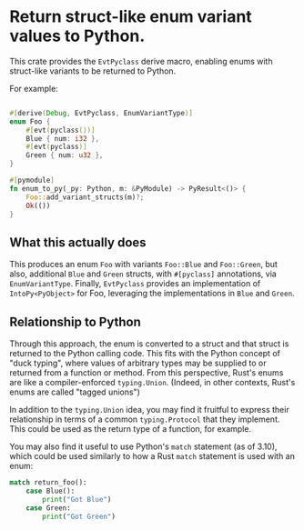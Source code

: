 # Return struct-like enum variant values to Python.

This crate provides the `EvtPyclass` derive macro, enabling enums with
struct-like variants to be returned to Python.

For example:
```rust

#[derive(Debug, EvtPyclass, EnumVariantType)]
enum Foo {
    #[evt(pyclass())]
    Blue { num: i32 },
    #[evt(pyclass)]
    Green { num: u32 },
}

#[pymodule]
fn enum_to_py(_py: Python, m: &PyModule) -> PyResult<()> {
    Foo::add_variant_structs(m)?;
    Ok(())
}

```

## What this actually does
This produces an enum `Foo` with variants `Foo::Blue` and `Foo::Green`, but
also, additional `Blue` and `Green` structs, with `#[pyclass]` annotations, via
`EnumVariantType`.  Finally, `EvtPyclass` provides an implementation of
`IntoPy<PyObject>` for Foo, leveraging the implementations in `Blue` and
`Green`.

## Relationship to Python
Through this approach, the enum is converted to a struct and that struct is
returned to the Python calling code.  This fits with the Python concept of
"duck typing", where values of arbitrary types may be supplied to or returned
from a function or method.  From this perspective, Rust's enums are like a
compiler-enforced `typing.Union`.  (Indeed, in other contexts, Rust's enums are
called "tagged unions")

In addition to the `typing.Union` idea, you may find it fruitful to express their
relationship in terms of a common `typing.Protocol` that they implement.  This
could be used as the return type of a function, for example.

You may also find it useful to use Python's `match` statement (as of 3.10), which
could be used similarly to how a Rust `match` statement is used with an enum:

```python
match return_foo():
    case Blue():
        print("Got Blue")
    case Green:
        print("Got Green")

```
